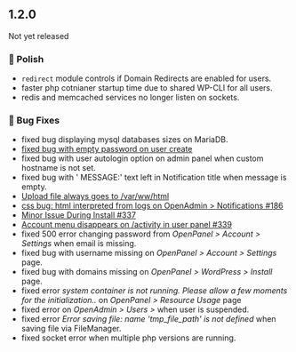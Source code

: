 ## 1.2.0

Not yet released

### 💅 Polish
- `redirect` module controls if Domain Redirects are enabled for users.
- faster php cotnianer startup time due to shared WP-CLI for all users.
- redis and memcached services no longer listen on sockets.

### 🐛 Bug Fixes
- fixed bug displaying mysql databases sizes on MariaDB.
- [fixed bug with empty password on user create](https://community.openpanel.org/d/148-cannot-login-with-new-created-user)
- fixed bug with user autologin option on admin panel when custom hostname is not set.
- fixed bug with ' MESSAGE:' text left in Notification title when message is empty.
- [Upload file always goes to /var/ww/html](https://community.openpanel.org/d/147-upload-file-always-goes-to-varwwhtml)
- [css bug: html interpreted from logs on OpenAdmin > Notifications #186](https://github.com/stefanpejcic/OpenPanel/issues/186)
- [Minor Issue During Install #337](https://github.com/stefanpejcic/OpenPanel/issues/337)
- [Account menu disappears on /activity in user panel #339](https://github.com/stefanpejcic/OpenPanel/issues/339)
- fixed 500 error changing password from *OpenPanel > Account > Settings* when email is missing.
- fixed bug with username missing on *OpenPanel > Account > Settings* page.
- fixed bug with domains missing on *OpenPanel > WordPress > Install* page.
- fixed error *system container is not running. Please allow a few moments for the initialization..* on *OpenPanel > Resource Usage* page
- fixed error on *OpenAdmin > Users >* when user is suspended.
- fixed error *Error saving file: name 'tmp_file_path' is not defined* when saving file via FileManager.
- fixed socket error when multiple php versions are running.
